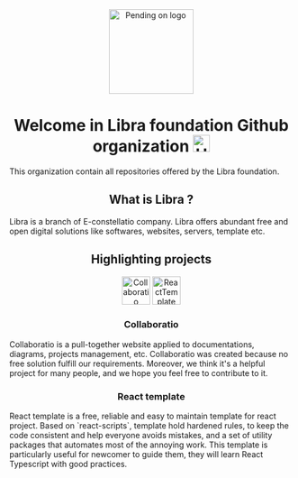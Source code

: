 <div align="center">
    <img src="https://github.com/Libra-foundation/.github/tree/main/profile/resources/puff.svg" alt="Pending on logo" height="150"/>
    <h1>
        Welcome in Libra foundation Github organization
    <img src="https://media.giphy.com/media/hvRJCLFzcasrR4ia7z/giphy.gif" alt="Hi hand" width="30px"/>
    </h1>
</div>


<p>
    This organization contain all repositories offered by the Libra foundation. 
</p>
<h2 align="center">
    What is Libra ?
</h2>
<p>
    Libra is a branch of E-constellatio company. Libra offers abundant free and open digital solutions like softwares, websites, servers, template etc.
</p>
<div align="center">
    <h2>
        Highlighting projects
    </h2>
    <div>
        <img src="https://github.com/Libra-foundation/.github/tree/main/profile/resources/Collaboratio.svg" alt="Collaboratio" height="50"/>
        <img src="https://github.com/Libra-foundation/.github/tree/main/profile/resources/ReactTemplate.svg" alt="ReactTemplate" height="50"/>
    </div>
    <h3>Collaboratio</h3>
</div>
<p>Collaboratio is a pull-together website applied to documentations, diagrams, projects management, etc. Collaboratio was created because no free solution fulfill our requirements. Moreover, we think it's a helpful project for many people, and we hope you feel free to contribute to it.</p>
<div align="center">
    <h3>React template</h3>
</div>
<p>React template is a free, reliable and easy to maintain template for react project. Based on `react-scripts`, template hold hardened rules, to keep the code consistent and help everyone avoids mistakes, and a set of utility packages that automates most of the annoying work. This template is particularly useful for newcomer to guide them, they will learn React Typescript with good practices.</p>